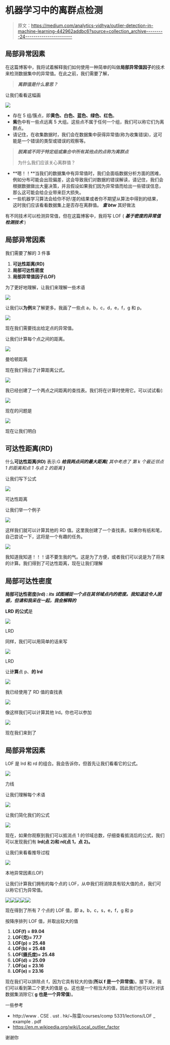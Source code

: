 # 机器学习中的离群点检测

> 原文：<https://medium.com/analytics-vidhya/outlier-detection-in-machine-learning-442962addbc6?source=collection_archive---------24----------------------->

## 局部异常因素

在这篇博客中，我将试着解释我们如何使用一种简单的叫做**局部异常值因子**的技术来检测数据集中的异常值。在此之前，我们需要了解，

> ***离群值是什么意思？***

让我们看看这幅画

![](img/b49074ebd74c595720bf3706d78ea1ac.png)

*   存在 5 组/簇点，即**黄色、白色、蓝色、绿色、红色**。
*   **紫**色中有一些点远离 5 大组。这些点不属于任何一个组，我们可以称它们为离群点。
*   请记住，在收集数据时，我们会在数据集中获得异常值(称为收集错误)，这可能是一个错误的类型或错误的观察等。

> ***脱离******或不同于特定组或集合中所有其他点的点称为离群点***
> 
> 为什么我们应该关心离群值？

*   **嗯！！**当我们的数据集中有异常值时，我们会面临数据分析方面的困难，例如分布可能会出现偏差，这会导致我们对数据的错误解读，请记住，我们会根据数据做出大量决策，并且假设如果我们因为异常值而给出一些错误信息，那么这可能会给企业带来巨大损失。
*   一些机器学习算法会给你不好/差的结果或者你不期望从算法中得到的结果，这时我们应该看看数据集上是否存在离群值。 ***查 btw*** 其好做法

有不同技术可以检测异常值，但在这篇博客中，我将写 LOF ( ***基于密度的异常值检测技术*** )

## 局部异常因素

我们需要了解的 3 件事

1.  **可达性距离(RD)**
2.  **局部可达性密度**
3.  **局部异常值因子(LOF)**

为了更好地理解，让我们来理解一些术语

![](img/b69275faffcc1cd60f7f958cb675171c.png)

让我们以**为例**来了解更多。我画了一些点 a，b，c，d，e，f，g 和 p。

![](img/97ea4b6341d9ce7bba5ad191e0fae920.png)

现在我们需要找出给定点的异常值。

让我们计算每个点之间的距离。

![](img/60698587a822f16886c09944297b4a5e.png)

曼哈顿距离

现在我们得出了计算距离公式。

![](img/ff62474d3e9153cc83430cd3bb11ccae.png)

我已经创建了一个两点之间距离的查找表。我们将在计算时使用它。可以试试看(:

![](img/8aa292fb541e443eac7d2488733b252e.png)

现在的问题是

![](img/7b7241d0b3fa84e63aebe642c1d33a1b.png)

现在让我们明白

## **可达性距离(RD)**

什么**可达性距离(RD)** 表示:G ***给我两点间的最大距离(*** *其中考虑了* *第 k 个最近邻点 1 的距离和点 1 与点 2 的距离* ***)***

让我们写下公式

![](img/66752e0a519800a2b3c37828f352b87f.png)

可达性距离

让我们举一个例子

![](img/d22af25d9d7977d5158a203776320fc4.png)

这样我们就可以计算其他的 RD 值。这里我创建了一个查找表。如果你有纸和笔，自己尝试一下，这将是一个有趣的任务。

![](img/1eab700e249765d57cfa7b5a247975dc.png)

我知道我知道！！！请不要生我的气。这是为了方便，或者我们可以说是为了将来的计算。我们得到了可达性距离，现在让我们理解

## **局部可达性密度**

**局部可达性密度(lrd) *: its 试图捕捉一个点在其邻域点内的密度。我知道这令人困惑，但请和我呆在一起，我会解释的***

**LRD 的公式**是

![](img/1cd9f1db99ceebe65e91c45209dd3caa.png)

LRD

同样，我们可以用简单的话来写

![](img/ce54fbeaa8798ab2f6ec0a4d4511a295.png)

LRD

让**计算**点 p、**的 lrd**

![](img/24020b634598a6433f221acdc1b2ce1b.png)

我已经使用了 RD 值的查找表

![](img/a4be7ce62e111bb2814cd2dcf028a229.png)

像这样我们可以计算其他 lrd。你也可以参加

![](img/65a5c0626df85acc59f78ca829be42e9.png)

现在我们来到了

## 局部异常因素

LOF 是 lrd 和 rd 的组合。我会告诉你，但首先让我们看看它的公式。

![](img/44c01a1049ee06cb15f85614d2f3994a.png)

力线

让我们理解每个术语

![](img/1b404c920e2612be3f7d39e69d1bd37e.png)

让我们简化我们的公式

![](img/c12277495d69b8a7d9cb0af04c42082c.png)

现在，如果你观察到我们可以抵消点 1 的邻域总数，仔细查看抵消后的公式，我们可以发现我们有 **lrd(点 2)和 rd(点 1，点 2)。**

让我们来看看推导过程

![](img/130718a0d52e829a8bb7043558407555.png)

本地异常因素(LOF)

让我们计算我们拥有的每个点的 LOF，从中我们将消除具有较大值的点，我们可以称它们为异常值。

![](img/6d3288c9e77ab2b4f861d5eabda69feb.png)![](img/a0d2b1dfff2037d5d217e9dea4e9f4eb.png)![](img/e520b208478dd2d3010c484a04fc2c2e.png)![](img/4b391f2d1af697b1294b6974868b54f4.png)![](img/f009f3935c504e1219c850a04e7d3d33.png)

现在得到了所有 7 个点的 LOF 值，即 a，b，c，s，e，f，g 和 p

按降序排列 LOF 值，并取出较大的值

1.  **LOF(f) = 89.04**
2.  **LOF(克)= 77.7**
3.  **LOF(p) = 25.48**
4.  **LOF(b) = 25.48**
5.  **LOF(摄氏度)= 25.48**
6.  **LOF(d) = 25.09**
7.  **LOF(a) = 23.16**
8.  **LOF(e) = 23.16**

现在我们可以排除点 f，因为它具有较大的值(**所以 f 是一个异常值**)。接下来，我们可以看到第二个更大的值是 g，这也是一个相当大的值，因此我们也可以针对该数据集消除它( **g 也是一个异常值**)。

一些参考

*   http://www . CSE . ust . hk/~陈雷/courses/comp 5331/lections/LOF _ example . pdf
*   https://en.m.wikipedia.org/wiki/Local_outlier_factor

谢谢你